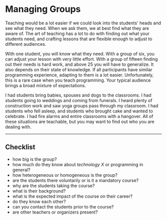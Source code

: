
# Managing Groups

Teaching would be a lot easier if we could look into the students' heads and see what they need. When we ask them, we at best find what they are aware of. The art of teaching has a lot to do with finding out what your students need, and crafting lessons that are flexible enough to adjust to different audiences.

With one student, you will know what they need. With a group of six, you can adjust your lesson with very little effort.
With a group of fifteen finding out their needs is hard work, and above 25 you will have to generalize.
It also depends on their state of knowledge. If all participants have similar programming experience, adapting to them is a lot easier. Unfortunately, this is a rare case when you teach programming.
Your typical audience brings a broad mixture of expectations.

I had students bring babies, spouses and dogs to the classrooms. I had students going to weddings and coming from funerals.
I heard plenty of construction work and saw yoga groups pass through my classroom.
I had students who fell asleep, and students who brought cake and wanted to celebrate.
I had fire alarms and entire classrooms with a hangover. 
All of these situations are teachable, but you may want to find out who you are dealing with.

----

## Checklist

- how big is the group?
- how much do they know about *technology X* or programming in general?
- how heterogeneous or homogeneous is the group?
- are the students there voluntarily or is it a mandatory course?
- why are the students taking the course?
- what is their background?
- what is the expected impact of the course on their career?
- do they know each other?
- can you contact the students prior to the course?
- are other teachers or organizers present?

